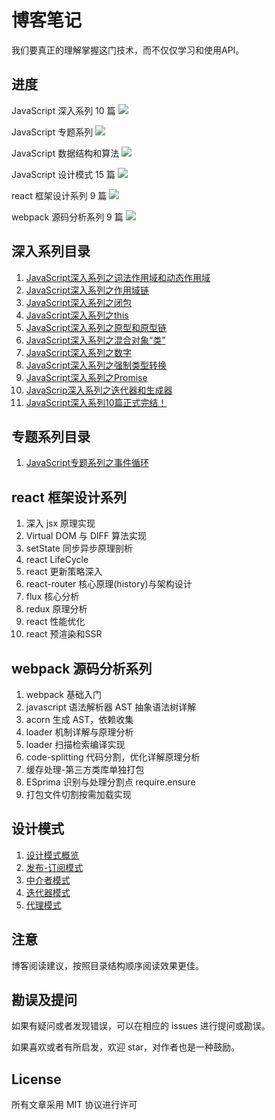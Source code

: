 # 博客笔记

我们要真正的理解掌握这门技术，而不仅仅学习和使用API。

## 进度

JavaScript 深入系列 10 篇 ![](http://progressed.io/bar/100)

JavaScript 专题系列 ![](http://progressed.io/bar/0)

JavaScript 数据结构和算法 ![](http://progressed.io/bar/0)

JavaScript 设计模式 15 篇 ![](http://progressed.io/bar/33)

react 框架设计系列 9 篇 ![](http://progressed.io/bar/0)

webpack  源码分析系列 9 篇 ![](http://progressed.io/bar/0)

## 深入系列目录

1. [JavaScript深入系列之词法作用域和动态作用域](https://github.com/archerU/notes/issues/1)
2. [JavaScript深入系列之作用域链](https://github.com/archerU/notes/issues/2)
3. [JavaScript深入系列之闭包](https://github.com/archerU/notes/issues/3)
4. [JavaScript深入系列之this](https://github.com/archerU/notes/issues/4)
5. [JavaScript深入系列之原型和原型链](https://github.com/archerU/notes/issues/8)
6. [JavaScript深入系列之混合对象“类”](https://github.com/archerU/notes/issues/5)
7. [JavaScript深入系列之数字](https://github.com/archerU/notes/issues/7)
8. [JavaScript深入系列之强制类型转换](https://github.com/archerU/notes/issues/6)
9. [JavaScript深入系列之Promise](https://github.com/archerU/notes/issues/9)
10. [JavaScrip深入系列之迭代器和生成器](https://github.com/archerU/notes/issues/10)
11. [JavaScript深入系列10篇正式完结！](https://github.com/archerU/notes/issues/11)

## 专题系列目录

1. [JavaScript专题系列之事件循环](https://github.com/archerU/notes/issues/17)

## react 框架设计系列

1. 深入 jsx 原理实现
2. Virtual DOM 与 DIFF 算法实现
3. setState 同步异步原理剖析
4. react LifeCycle
5. react 更新策略深入
6. react-router 核心原理(history)与架构设计
7. flux 核心分析
8. redux 原理分析
9. react 性能优化
10. react 预渲染和SSR
 
## webpack 源码分析系列

1. webpack 基础入门
2. javascript 语法解析器 AST 抽象语法树详解
3. acorn 生成 AST，依赖收集
4. loader 机制详解与原理分析
5. loader 扫描检索编译实现
6. code-splitting 代码分割，优化详解原理分析
7. 缓存处理-第三方类库单独打包
8. ESprima 识别与处理分割点 require.ensure
9. 打包文件切割按需加载实现

## 设计模式

1. [设计模式概览](https://github.com/archerU/notes/issues/12)
2. [发布-订阅模式](https://github.com/archerU/notes/issues/13)
3. [中介者模式](https://github.com/archerU/notes/issues/14)
4. [迭代器模式](https://github.com/archerU/notes/issues/16)
5. [代理模式](https://github.com/archerU/notes/issues/15)

## 注意

博客阅读建议，按照目录结构顺序阅读效果更佳。

## 勘误及提问

如果有疑问或者发现错误，可以在相应的 issues 进行提问或勘误。

如果喜欢或者有所启发，欢迎 star，对作者也是一种鼓励。

## License

所有文章采用 MIT 协议进行许可


